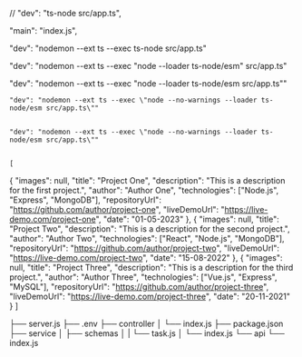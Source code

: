 // "dev": "ts-node src/app.ts",

"main": "index.js",

"dev": "nodemon --ext ts --exec ts-node src/app.ts"

"dev": "nodemon --ext ts --exec \"node --loader ts-node/esm\" src/app.ts"

"dev": "nodemon --ext ts --exec \"node --loader ts-node/esm src/app.ts\""

    "dev": "nodemon --ext ts --exec \"node --no-warnings --loader ts-node/esm src/app.ts\""


    "dev": "nodemon --ext ts --exec \"node --no-warnings --loader ts-node/esm src/app.ts\""


    [

{
"images": null,
"title": "Project One",
"description": "This is a description for the first project.",
"author": "Author One",
"technologies": ["Node.js", "Express", "MongoDB"],
"repositoryUrl": "https://github.com/author/project-one",
"liveDemoUrl": "https://live-demo.com/project-one",
"date": "01-05-2023"
},
{
"images": null,
"title": "Project Two",
"description": "This is a description for the second project.",
"author": "Author Two",
"technologies": ["React", "Node.js", "MongoDB"],
"repositoryUrl": "https://github.com/author/project-two",
"liveDemoUrl": "https://live-demo.com/project-two",
"date": "15-08-2022"
},
{
"images": null,
"title": "Project Three",
"description": "This is a description for the third project.",
"author": "Author Three",
"technologies": ["Vue.js", "Express", "MySQL"],
"repositoryUrl": "https://github.com/author/project-three",
"liveDemoUrl": "https://live-demo.com/project-three",
"date": "20-11-2021"
}
]

├── server.js
├── .env
├── controller
│ └── index.js
├── package.json
├── service
│ ├── schemas
│ | └── task.js
│ └── index.js
└── api
└── index.js
